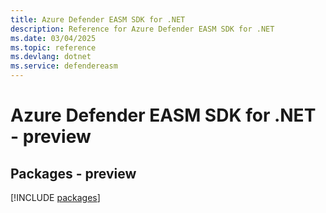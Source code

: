 ```yaml
---
title: Azure Defender EASM SDK for .NET
description: Reference for Azure Defender EASM SDK for .NET
ms.date: 03/04/2025
ms.topic: reference
ms.devlang: dotnet
ms.service: defendereasm
---
```

# Azure Defender EASM SDK for .NET - preview
## Packages - preview
[!INCLUDE [packages](defender-easm-index.md)]